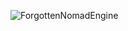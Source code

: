 ![ForgottenNomadEngine](https://github.com/Tnkln99/NomadEngine/assets/46331545/e0413d14-0f6e-4a8f-ab6a-8f59be5e8277)
